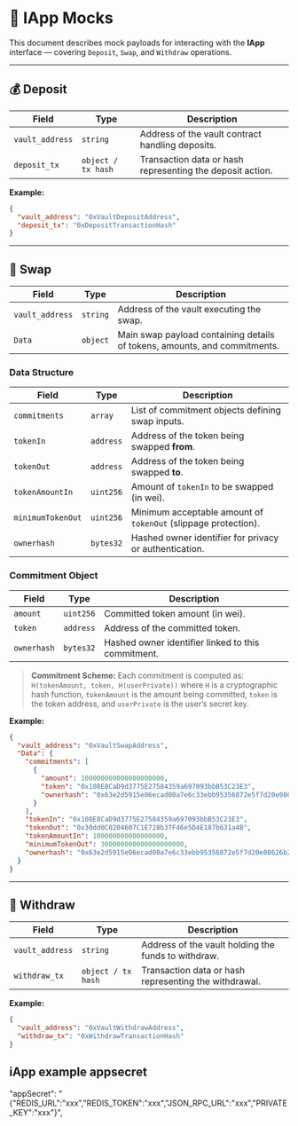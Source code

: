 # 🧩 IApp Mocks

This document describes mock payloads for interacting with the **IApp** interface — covering `Deposit`, `Swap`, and `Withdraw` operations.

---

## 💰 Deposit

| Field           | Type               | Description                                               |
| --------------- | ------------------ | --------------------------------------------------------- |
| `vault_address` | `string`           | Address of the vault contract handling deposits.          |
| `deposit_tx`    | `object / tx hash` | Transaction data or hash representing the deposit action. |

**Example:**

```json
{
  "vault_address": "0xVaultDepositAddress",
  "deposit_tx": "0xDepositTransactionHash"
}
```

---

## 🔄 Swap

| Field           | Type     | Description                                                               |
| --------------- | -------- | ------------------------------------------------------------------------- |
| `vault_address` | `string` | Address of the vault executing the swap.                                  |
| `Data`          | `object` | Main swap payload containing details of tokens, amounts, and commitments. |

### Data Structure

| Field             | Type      | Description                                                    |
| ----------------- | --------- | -------------------------------------------------------------- |
| `commitments`     | `array`   | List of commitment objects defining swap inputs.               |
| `tokenIn`         | `address` | Address of the token being swapped **from**.                   |
| `tokenOut`        | `address` | Address of the token being swapped **to**.                     |
| `tokenAmountIn`   | `uint256` | Amount of `tokenIn` to be swapped (in wei).                    |
| `minimumTokenOut` | `uint256` | Minimum acceptable amount of `tokenOut` (slippage protection). |
| `ownerhash`       | `bytes32` | Hashed owner identifier for privacy or authentication.         |

### Commitment Object

| Field       | Type      | Description                                        |
| ----------- | --------- | -------------------------------------------------- |
| `amount`    | `uint256` | Committed token amount (in wei).                   |
| `token`     | `address` | Address of the committed token.                    |
| `ownerhash` | `bytes32` | Hashed owner identifier linked to this commitment. |

> **Commitment Scheme:**
> Each commitment is computed as:
> `H(tokenAmount, token, H(userPrivate))`
> where `H` is a cryptographic hash function, `tokenAmount` is the amount being committed, `token` is the token address, and `userPrivate` is the user’s secret key.

**Example:**

```json
{
  "vault_address": "0xVaultSwapAddress",
  "Data": {
    "commitments": [
      {
        "amount": 100000000000000000000,
        "token": "0x108E8CaD9d3775E27584359a697093bbB53C23E3",
        "ownerhash": "0x63e2d5915e06ecad00a7e6c33ebb95356872e5f7d20e08626b2e5081d203baad"
      }
    ],
    "tokenIn": "0x108E8CaD9d3775E27584359a697093bbB53C23E3",
    "tokenOut": "0x30dd0C0204607C1E728b37F46e5D4E187b631a4B",
    "tokenAmountIn": 100000000000000000,
    "minimumTokenOut": 300000000000000000000,
    "ownerhash": "0x63e2d5915e06ecad00a7e6c33ebb95356872e5f7d20e08626b2e5081d203baad"
  }
}
```

---

## 🏧 Withdraw

| Field           | Type               | Description                                           |
| --------------- | ------------------ | ----------------------------------------------------- |
| `vault_address` | `string`           | Address of the vault holding the funds to withdraw.   |
| `withdraw_tx`   | `object / tx hash` | Transaction data or hash representing the withdrawal. |

**Example:**

```json
{
  "vault_address": "0xVaultWithdrawAddress",
  "withdraw_tx": "0xWithdrawTransactionHash"
}
```

## iApp example appsecret

"appSecret": "{\"REDIS_URL\":\"xxx",\"REDIS_TOKEN\":\"xxx\",\"JSON_RPC_URL\":\"xxx",\"PRIVATE_KEY\":\"xxx\"}",
